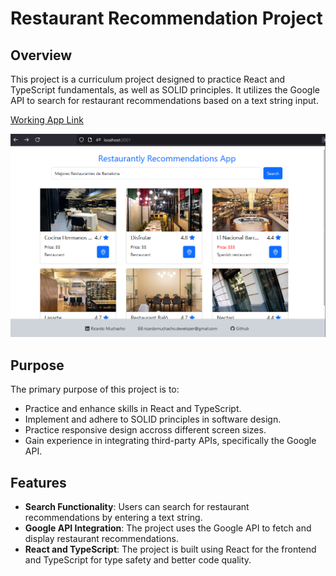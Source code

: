 # Restaurant Recommendation Project

## Overview

This project is a curriculum project designed to practice React and TypeScript fundamentals, as well as SOLID principles. It utilizes the Google API to search for restaurant recommendations based on a text string input.

[Working App Link](https://main--restaurantly-test-app.netlify.app/)

![Screenshot of the app](./public/screenshot.png)

## Purpose

The primary purpose of this project is to:
- Practice and enhance skills in React and TypeScript.
- Implement and adhere to SOLID principles in software design.
- Practice responsive design accross different screen sizes.
- Gain experience in integrating third-party APIs, specifically the Google API.

## Features

- **Search Functionality**: Users can search for restaurant recommendations by entering a text string.
- **Google API Integration**: The project uses the Google API to fetch and display restaurant recommendations.
- **React and TypeScript**: The project is built using React for the frontend and TypeScript for type safety and better code quality.